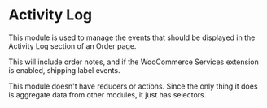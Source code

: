 Activity Log
===========

This module is used to manage the events that should be displayed in the Activity Log section of an Order page.

This will include order notes, and if the WooCommerce Services extension is enabled, shipping label events.

This module doesn't have reducers or actions. Since the only thing it does is aggregate data from other modules, it just has selectors.
